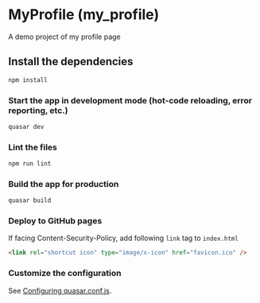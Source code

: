 # MyProfile (my_profile)

A demo project of my profile page

## Install the dependencies

```bash
npm install
```

### Start the app in development mode (hot-code reloading, error reporting, etc.)

```bash
quasar dev
```

### Lint the files

```bash
npm run lint
```

### Build the app for production

```bash
quasar build
```

### Deploy to GitHub pages

If facing Content-Security-Policy, add following `link` tag to `index.html`

```html
<link rel="shortcut icon" type="image/x-icon" href="favicon.ico" />
```

### Customize the configuration

See [Configuring quasar.conf.js](https://quasar.dev/quasar-cli/quasar-conf-js).
